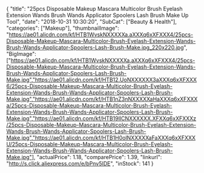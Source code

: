 {
	"title": "25pcs Disposable Makeup Mascara Multicolor Brush Eyelash Extension Wands Brush Wands Applicator Spoolers Lash Brush Make Up Tool",
	"date": "2018-10-31 10:30:20",
	"SubCat": ["Beauty & Health"],
	"categories": ["Makeup"],
	"thumbnailImage": "https://ae01.alicdn.com/kf/HTB1WvskNXXXXXa.aXXXq6xXFXXX4/25pcs-Disposable-Makeup-Mascara-Multicolor-Brush-Eyelash-Extension-Wands-Brush-Wands-Applicator-Spoolers-Lash-Brush-Make.jpg_220x220.jpg",
	"BigImage": ["https://ae01.alicdn.com/kf/HTB1WvskNXXXXXa.aXXXq6xXFXXX4/25pcs-Disposable-Makeup-Mascara-Multicolor-Brush-Eyelash-Extension-Wands-Brush-Wands-Applicator-Spoolers-Lash-Brush-Make.jpg","https://ae01.alicdn.com/kf/HTB12.UoNXXXXXX3aXXXq6xXFXXX6/25pcs-Disposable-Makeup-Mascara-Multicolor-Brush-Eyelash-Extension-Wands-Brush-Wands-Applicator-Spoolers-Lash-Brush-Make.jpg","https://ae01.alicdn.com/kf/HTB1nZ3nNXXXXXaHaXXXq6xXFXXXa/25pcs-Disposable-Makeup-Mascara-Multicolor-Brush-Eyelash-Extension-Wands-Brush-Wands-Applicator-Spoolers-Lash-Brush-Make.jpg","https://ae01.alicdn.com/kf/HTB19lICNXXXXXX.XFXXq6xXFXXXz/25pcs-Disposable-Makeup-Mascara-Multicolor-Brush-Eyelash-Extension-Wands-Brush-Wands-Applicator-Spoolers-Lash-Brush-Make.jpg","https://ae01.alicdn.com/kf/HTB1H0olNXXXXXaFaXXXq6xXFXXXU/25pcs-Disposable-Makeup-Mascara-Multicolor-Brush-Eyelash-Extension-Wands-Brush-Wands-Applicator-Spoolers-Lash-Brush-Make.jpg"],
	"actualPrice": 1.18,
	"comparePrice": 1.39,
	"linkurl": "http://s.click.aliexpress.com/e/bPnv5IDE",
	"inStock": 141
}
